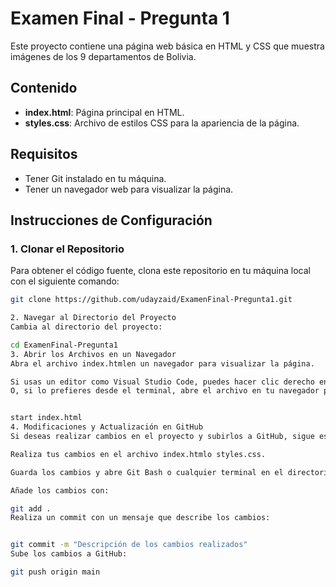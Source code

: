 # Examen Final - Pregunta 1

Este proyecto contiene una página web básica en HTML y CSS que muestra imágenes de los 9 departamentos de Bolivia. 

## Contenido

- **index.html**: Página principal en HTML.
- **styles.css**: Archivo de estilos CSS para la apariencia de la página.

## Requisitos

- Tener Git instalado en tu máquina.
- Tener un navegador web para visualizar la página.

## Instrucciones de Configuración

### 1. Clonar el Repositorio

Para obtener el código fuente, clona este repositorio en tu máquina local con el siguiente comando:

```bash
git clone https://github.com/udayzaid/ExamenFinal-Pregunta1.git

2. Navegar al Directorio del Proyecto
Cambia al directorio del proyecto:

cd ExamenFinal-Pregunta1
3. Abrir los Archivos en un Navegador
Abra el archivo index.htmlen un navegador para visualizar la página.

Si usas un editor como Visual Studio Code, puedes hacer clic derecho en index.htmly seleccionar "Abrir con Live Server" (si tienes la extensión Live Server).
O, si lo prefieres desde el terminal, abre el archivo en tu navegador predeterminado con:


start index.html
4. Modificaciones y Actualización en GitHub
Si deseas realizar cambios en el proyecto y subirlos a GitHub, sigue estos pasos:

Realiza tus cambios en el archivo index.htmlo styles.css.

Guarda los cambios y abre Git Bash o cualquier terminal en el directorio del proyecto.

Añade los cambios con:

git add .
Realiza un commit con un mensaje que describe los cambios:


git commit -m "Descripción de los cambios realizados"
Sube los cambios a GitHub:

git push origin main

